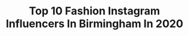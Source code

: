 ---
title: Top 10 Fashion Instagram Influencers In Birmingham In 2020
description: >-
  Find top fashion Instagram influencers in Birmingham in 2020. Most popular hashtags: #fashion #femmeluxe #femmeluxefinery #birmingham.
platform: Instagram
profiles:
  - username: "theonlyzodi"
    fullname: >-
      ZODI
    location: "United Kingdom"
    followers: 14558
    engagement: 685
    commentsToLikes: 0.059489
    id: ck5pzpxq926tt0i11vedsth6z
    verified: false
    hashtags: "#draghaus, #snow, #lgbt, #eurodrag"
  - username: "tashadamsx"
    fullname: >-
      Tash Adams
    location: "United Kingdom"
    followers: 22084
    engagement: 467
    commentsToLikes: 0.109769
    id: ck0u640uh106v0i1984sapuos
    verified: false
    hashtags: "#isawicons, #selflove, #idealofsweden, #prettylittlething"
  - username: "youraverageguystyle"
    fullname: >-
      Adam York
    location: "United Kingdom"
    followers: 73570
    engagement: 166
    commentsToLikes: 0.125244
    id: ck15sohpoe15c0i19fu5td510
    verified: false
    hashtags: "#leatherjacket, #gents, #aviators, #watch"
  - username: "bclivingmuseum"
    fullname: >-
      Black Country Living Museum
    location: "United Kingdom"
    followers: 28388
    engagement: 330
    commentsToLikes: 0.018959
    id: ck5q04sh648xo0i11q7xrqq1x
    verified: false
    hashtags: "#veday75, #coalmine, #netherton, #canal"
  - username: "poonamwalid"
    fullname: >-
      Poonam walid
    location: "United Kingdom"
    followers: 43773
    engagement: 296
    commentsToLikes: 0.074897
    id: ck9wean2wjfak0j78qsind28a
    verified: false
    hashtags: "#diyskincare, #summer, #fentybeauty, #cheeksout"
  - username: "samiya.styles"
    fullname: >-
      • S A M I Y A •
    location: "United Kingdom"
    followers: 15810
    engagement: 770
    commentsToLikes: 0.140428
    id: ck6u2tdzmttul0j71ee09xysh
    verified: false
    hashtags: "#modestymatters, #skingoals, #fentyconcealer, #fbloggeruk"
  - username: "elizas_everyday"
    fullname: >-
      Eliza's_everyday
    location: "United Kingdom"
    followers: 16627
    engagement: 393
    commentsToLikes: 0.406422
    id: ck5bw68vel2m20i11vebkj9bq
    verified: false
    hashtags: "#dressupfriday, #beautybox, #green, #asseenonme"
  - username: "nxvelouise"
    fullname: >-
      N e v e y ♡
    location: "United Kingdom"
    followers: 9876
    engagement: 1088
    commentsToLikes: 0.226005
    id: ck9hbsqxeia6e0j78tsjyzpp3
    verified: false
    hashtags: "#gymsharkleggings, #gettoknowme, #10factsaboutme, #femmeluxefinery"
  - username: "_lucymayfinnegan"
    fullname: >-
      Lucy May
    location: "United Kingdom"
    followers: 149577
    engagement: 303
    commentsToLikes: 0.063928
    id: ck0u6e45h1nre0i19crikpnmz
    verified: false
    hashtags: "#gym, #intense, #resistancebands, #butt"
  - username: "alina.jadexo"
    fullname: >-
      Jacob ♡
    location: "United Kingdom"
    followers: 3718
    engagement: 1002
    commentsToLikes: 0.088044
    id: ck9hbrsdwi5jb0j78znzklzdx
    verified: false
    hashtags: "#asos, #unohpollygetic, #thecoutureclub, #prettylittlething"
---